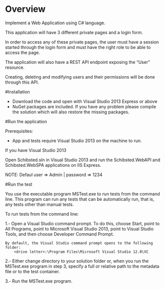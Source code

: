 # Overview

Implement a Web Application using C# language.

This application will have 3 different private pages and a login form.

In order to access any of these private pages, the user must have a session started through the login form and must have the right role to be able to access the page.

The application will also have a REST API endpoint exposing the “User” resource.

Creating, deleting and modifying users and their permissions will be done through this API.

#Installation

  - Download the code and open with Visual Studio 2013 Express or above
  - NuGet packages are included. If you have any problem please compile the solution
    which will also restore the missing packages.

#Run the application

Prerequisites:

  - App and tests require Visual Studio 2013 on the machine to run.

If you have Visual Studio 2013

  Open Schibsted.sln in Visual Studio 2013 and run the Schibsted.WebAPI and Schibsted.WebSPA applications on IIS Express.

NOTE: Defaul user => Admin | password => 1234

#Run the test

You use the executable program MSTest.exe to run tests from the command line. This program can run any tests that can be automatically run, that is, any tests other than manual tests.

To run tests from the command line:

  1.- Open a Visual Studio command prompt.
    To do this, choose Start, point to All Programs, point to Microsoft Visual Studio 2013, point to Visual Studio Tools, and then choose Developer Command Prompt.

    By default, the Visual Studio command prompt opens to the following folder:
        <drive letter>:\Program Files\Microsoft Visual Studio 12.0\VC

  2.- Either change directory to your solution folder or, when you run the MSTest.exe     program in step 3, specify a full or relative path to the metadata file or to the test container.

  3.- Run the MSTest.exe program.

